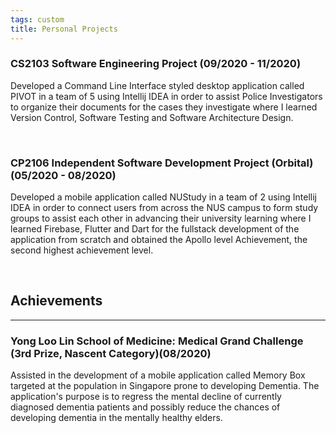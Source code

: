 ```yaml
---
tags: custom
title: Personal Projects
---
```

### CS2103 Software Engineering Project (09/2020 - 11/2020)

Developed a Command Line Interface styled desktop application called PIVOT in a team of 5 using Intellij IDEA in order to assist Police Investigators to organize their documents for the cases they investigate where I learned Version Control, Software Testing and Software Architecture Design.

<br/>

### CP2106 Independent Software Development Project (Orbital) (05/2020 - 08/2020)

Developed a mobile application called NUStudy in a team of 2 using Intellij IDEA in order to connect users from across the NUS campus to form study groups to assist each other in advancing their university learning where I learned Firebase, Flutter and Dart for the fullstack development of the application from scratch and obtained the Apollo level Achievement, the second highest achievement level.


<br/>

## Achievements 

------

### Yong Loo Lin School of Medicine: Medical Grand Challenge (3rd Prize, Nascent Category)(08/2020)

Assisted in the development of a mobile application called Memory Box targeted at the population in Singapore prone to developing Dementia. The application's purpose is to regress the mental decline of currently diagnosed dementia patients and possibly reduce the chances of developing dementia in the mentally healthy elders.


<!-- "skills": [
        "Java",
        "Python",
        "Flutter / Dart",
        "Github",
        "Algorithms",
        "Data Structures",
        "Intellij",
        "VSCode",
        "C",
        "Object Oriented Programming (OOP)",
        "Firebase",
        "UI / UX"
    ],
    "languages": [
        {
            "name": "English",
            "level": "Proficient"
        },
        {
            "name": "Hindi",
            "level": "Proficient"
        }
    ] 
    TODO: Figure out what caused the side bar to stop existing, Current possibilities:
    1. removal of the skills and languages section>